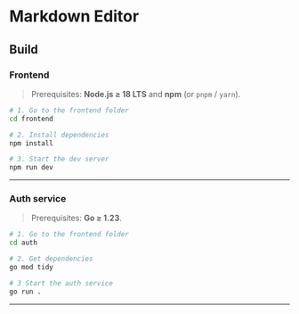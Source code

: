 # Markdown Editor

## Build

### Frontend

> Prerequisites: **Node.js ≥ 18 LTS** and **npm** (or `pnpm` / `yarn`).

```bash
# 1. Go to the frontend folder
cd frontend

# 2. Install dependencies
npm install

# 3. Start the dev server
npm run dev
```
---

### Auth service

> Prerequisites: **Go ≥ 1.23**.

```bash
# 1. Go to the frontend folder
cd auth

# 2. Get dependencies
go mod tidy

# 3 Start the auth service
go run .
```

---
